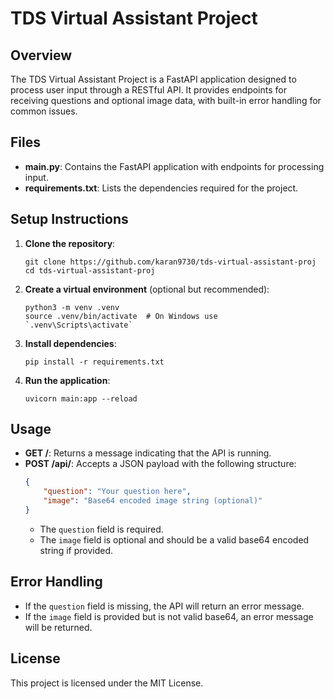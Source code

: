 # TDS Virtual Assistant Project

## Overview
The TDS Virtual Assistant Project is a FastAPI application designed to process user input through a RESTful API. It provides endpoints for receiving questions and optional image data, with built-in error handling for common issues.

## Files
- **main.py**: Contains the FastAPI application with endpoints for processing input.
- **requirements.txt**: Lists the dependencies required for the project.

## Setup Instructions
1. **Clone the repository**:
   ```
   git clone https://github.com/karan9730/tds-virtual-assistant-proj
   cd tds-virtual-assistant-proj
   ```

2. **Create a virtual environment** (optional but recommended):
   ```
   python3 -m venv .venv
   source .venv/bin/activate  # On Windows use `.venv\Scripts\activate`
   ```

3. **Install dependencies**:
   ```
   pip install -r requirements.txt
   ```

4. **Run the application**:
   ```
   uvicorn main:app --reload
   ```

## Usage
- **GET /**: Returns a message indicating that the API is running.
- **POST /api/**: Accepts a JSON payload with the following structure:
  ```json
  {
      "question": "Your question here",
      "image": "Base64 encoded image string (optional)"
  }
  ```
  - The `question` field is required.
  - The `image` field is optional and should be a valid base64 encoded string if provided.

## Error Handling
- If the `question` field is missing, the API will return an error message.
- If the `image` field is provided but is not valid base64, an error message will be returned.

## License
This project is licensed under the MIT License.
